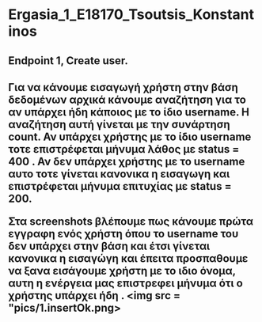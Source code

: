# Ergasia_1_E18170_Tsoutsis_Konstantinos
<h2>Endpoint 1, Create user.<h2>
<p>Για να κάνουμε εισαγωγή χρήστη στην βάση δεδομένων αρχικά κάνουμε αναζήτηση για το αν υπάρχει ήδη κάποιος με το ίδιο username. Η αναζήτηση αυτή γίνεται με την συνάρτηση count. Αν υπάρχει χρήστης με το ίδιο username τοτε επιστρέφεται μήνυμα λάθος με status = 400 .
Αν δεν υπάρχει χρήστης με το username αυτο τοτε γίνεται κανονικα η εισαγωγη και επιστρέφεται μήνυμα επιτυχίας με status = 200.
  
Στα screenshots βλέπουμε πως κάνουμε πρώτα εγγραφη ενός χρήστη όπου το username του δεν υπάρχει στην βάση και έτσι γίνεται κανονικα η εισαγώγη και έπειτα προσπαθουμε να ξανα εισάγουμε χρήστη με το ιδιο όνομα, αυτη η ενέργεια μας επιστρεφει μήνυμα ότι ο χρήστης υπάρχει ήδη .
<img src = "pics/1.insertOk.png>
